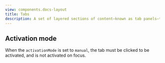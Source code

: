 ```yaml
---
view: components.docs-layout
title: Tabs
description: A set of layered sections of content—known as tab panels—that are displayed one at a time.
---
```


<x-component-preview component="previews.tabs-demo"></x-component-preview>

## Activation mode

When the `activationMode` is set to `manual`, the tab must be clicked to be activated, and is not activated on focus.

<x-component-preview component="previews.tabs-manual-demo"></x-component-preview>
